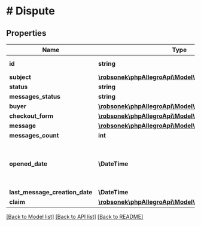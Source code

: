 # # Dispute

## Properties

Name | Type | Description | Notes
------------ | ------------- | ------------- | -------------
**id** | **string** | Identifier of the dispute |
**subject** | [**\robsonek\phpAllegroApi\Model\Subject**](Subject.md) |  |
**status** | **string** |  |
**messages_status** | **string** |  |
**buyer** | [**\robsonek\phpAllegroApi\Model\DisputeUser**](DisputeUser.md) |  |
**checkout_form** | [**\robsonek\phpAllegroApi\Model\DisputeCheckoutForm**](DisputeCheckoutForm.md) |  |
**message** | [**\robsonek\phpAllegroApi\Model\DisputeFirstMessage**](DisputeFirstMessage.md) |  |
**messages_count** | **int** |  |
**opened_date** | **\DateTime** | Recent date when the dispute has been opened or reopened | [optional]
**last_message_creation_date** | **\DateTime** |  |
**claim** | [**\robsonek\phpAllegroApi\Model\DisputeClaim**](DisputeClaim.md) |  | [optional]

[[Back to Model list]](../../README.md#models) [[Back to API list]](../../README.md#endpoints) [[Back to README]](../../README.md)
